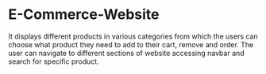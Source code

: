 # E-Commerce-Website
It displays different products in various categories from which the users can choose what product they need to add to their cart, remove and order. The user can navigate to different sections of website accessing navbar and search for specific product.
